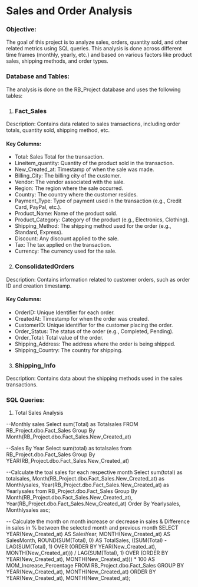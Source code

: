 # Sales and Order Analysis


### Objective:

The goal of this project is to analyze sales, orders, quantity sold, and other related metrics using SQL queries. This analysis is done across different time frames (monthly, yearly, etc.) and based on various factors like product sales, shipping methods, and order types.

### Database and Tables:
The analysis is done on the RB_Project database and uses the following tables:

1. ### Fact_Sales
Description: Contains data related to sales transactions, including order totals, quantity sold, shipping method, etc.

#### Key Columns:

- Total: Sales Total for the transaction.
- Lineitem_quantity: Quantity of the product sold in the transaction.
- New_Created_at: Timestamp of when the sale was made.
- Billing_City: The billing city of the customer.
- Vendor: The vendor associated with the sale.
- Region: The region where the sale occurred.
- Country: The country where the customer resides.
- Payment_Type: Type of payment used in the transaction (e.g., Credit Card, PayPal, etc.).
- Product_Name: Name of the product sold.
- Product_Category: Category of the product (e.g., Electronics, Clothing).
- Shipping_Method: The shipping method used for the order (e.g., Standard, Express).
- Discount: Any discount applied to the sale.
- Tax: The tax applied on the transaction.
- Currency: The currency used for the sale.


2. ### ConsolidatedOrders
Description: Contains information related to customer orders, such as order ID and creation timestamp.

#### Key Columns:

- OrderID: Unique Identifier for each order.
- CreatedAt: Timestamp for when the order was created.
- CustomerID: Unique identifier for the customer placing the order.
- Order_Status: The status of the order (e.g., Completed, Pending).
- Order_Total: Total value of the order.
- Shipping_Address: The address where the order is being shipped.
- Shipping_Country: The country for shipping.

3. ### Shipping_Info
Description: Contains data about the shipping methods used in the sales transactions.

### SQL Queries:
1. Total Sales Analysis

--Monthly sales
Select sum(Total) as Totalsales
FROM RB_Project.dbo.Fact_Sales
Group By Month(RB_Project.dbo.Fact_Sales.New_Created_at)

 --Sales By Year
 Select sum(total) as totalsales
 from RB_Project.dbo.Fact_Sales
 Group By YEAR(RB_Project.dbo.Fact_Sales.New_Created_at)

 --Calculate the toal sales for each respective month
  Select sum(total) as totalsales, Month(RB_Project.dbo.Fact_Sales.New_Created_at) as Monthlysales, Year(RB_Project.dbo.Fact_Sales.New_Created_at) as Yearlysales
 from RB_Project.dbo.Fact_Sales
 Group By 
 Month(RB_Project.dbo.Fact_Sales.New_Created_at),
 Year(RB_Project.dbo.Fact_Sales.New_Created_at)
 Order By
 Yearlysales,
 Monthlysales asc;

 -- Calculate the month on month increase or decrease in sales & Difference in sales in % between the selected month and previous month
 SELECT 
    YEAR(New_Created_at) AS SalesYear,
    MONTH(New_Created_at) AS SalesMonth,
    ROUND(SUM(Total), 0) AS TotalSales,
    ((SUM(Total) - LAG(SUM(Total), 1) OVER (ORDER BY YEAR(New_Created_at), MONTH(New_Created_at))) 
        / LAG(SUM(Total), 1) OVER (ORDER BY YEAR(New_Created_at), MONTH(New_Created_at))) * 100 
        AS MOM_Increase_Percentage
FROM 
    RB_Project.dbo.Fact_Sales
GROUP BY 
    YEAR(New_Created_at), MONTH(New_Created_at)
ORDER BY 
    YEAR(New_Created_at), MONTH(New_Created_at);




